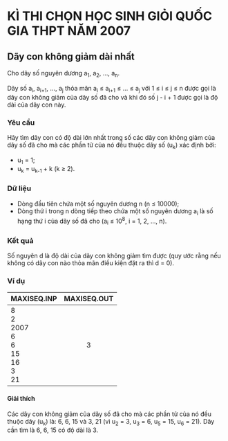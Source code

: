 # KÌ THI CHỌN HỌC SINH GIỎI QUỐC GIA THPT NĂM 2007

## Dãy con không giảm dài nhất

Cho dãy số nguyên dương a<sub>1</sub>, a<sub>2</sub>, …, a<sub>n</sub>.

Dãy số a<sub>i</sub>, a<sub>i+1</sub>, …, a<sub>j</sub> thỏa mãn a<sub>i</sub>
≤ a<sub>i+1</sub> ≤ … ≤ a<sub>j</sub> với 1 ≤ i ≤ j ≤ n được gọi là dãy con
không giảm của dãy số đã cho và khi đó số j - i + 1 được gọi là độ dài của dãy
con này. 

### Yêu cầu

Hãy tìm dãy con có độ dài lớn nhất trong số các dãy con không giảm của dãy số
đã cho mà các phần tử của nó đều thuộc dãy số (u<sub>k</sub>) xác định bởi:

* u<sub>1</sub> = 1;
* u<sub>k</sub> = u<sub>k-1</sub> + k (k ≥ 2).

### Dữ liệu

* Dòng đầu tiên chứa một số nguyên dương n (n ≤ 10000);
* Dòng thứ i trong n dòng tiếp theo chứa một số nguyên dương a<sub>i</sub> là
  số hạng thứ i của dãy số đã cho (a<sub>i</sub> ≤ 10<sup>8</sup>, i = 1, 2, …,
  n).

### Kết quả

Số nguyên d là độ dài của dãy con không giảm tìm được (quy ước rằng nếu không
có dãy con nào thỏa mãn điều kiện đặt ra thì d = 0). 

### Ví dụ

|                   MAXISEQ.INP                   | MAXISEQ.OUT |
| ----------------------------------------------- | :---------: |
| 8<br>2<br>2007<br>6<br>6<br>15<br>16<br>3<br>21 |      3      |

#### Giải thích

Các dãy con không giảm của dãy số đã cho mà các phần tử của nó đều thuộc dãy
(u<sub>k</sub>) là: 6, 6, 15 và 3, 21 (vì u<sub>2</sub> = 3, u<sub>3</sub> = 6,
u<sub>5</sub> = 15, u<sub>6</sub> = 21). Dãy cần tìm là 6, 6, 15 có độ dài là
3. 
